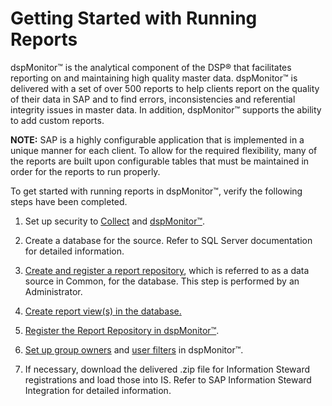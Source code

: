 # Getting Started with Running Reports

dspMonitor™ is the analytical component of the DSP® that facilitates
reporting on and maintaining high quality master data. dspMonitor™ is
delivered with a set of over 500 reports to help clients report on the
quality of their data in SAP and to find errors, inconsistencies and
referential integrity issues in master data. In addition, dspMonitor™
supports the ability to add custom reports.

**NOTE:** SAP is a highly configurable application that is implemented
in a unique manner for each client. To allow for the required
flexibility, many of the reports are built upon configurable tables that
must be maintained in order for the reports to run properly.

To get started with running reports in dspMonitor™, verify the following
steps have been completed.

1.  Set up security to
    [Collect](../../../Platform/Collect/Use_Cases/Register_and_Use_Targets.htm#Assign_Target_Security)
    and [dspMonitor™](../Config/Set_Up_Security_for_dspMonitor.htm).

2.  Create a database for the source. Refer to SQL Server documentation
    for detailed information.

3.  [Create and register a report
    repository](../../../Platform/Common/Use_Cases/Data_Sources_in_Common.htm),
    which is referred to as a data source in Common, for the database.
    This step is performed by an Administrator.

4.  [Create report view(s) in the database.](Create_Reports.htm)

5.  [Register the Report Repository in
    dspMonitor™](Register_Report_Repositories.htm).

6.  <span>[Set up group owners](Group_Owner_Responsibilities.htm) and
    [user
    filters](Configure_User_Settings_Reports_and_Filters.htm#Define_Filters)
    in dspMonitor™.</span>

7.  If necessary, download the delivered .zip file for Information
    Steward registrations and load those into IS. Refer to SAP
    Information Steward Integration for detailed information.

